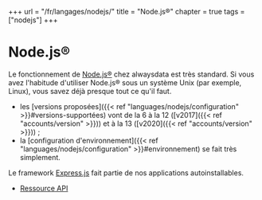 +++
url = "/fr/langages/nodejs/"
title = "Node.js®"
chapter = true
tags = ["nodejs"]
+++

# Node.js®

Le fonctionnement de [Node.js®](https://nodejs.org/) chez alwaysdata est très standard. Si vous avez l'habitude d'utiliser Node.js® sous un système Unix (par exemple, Linux), vous savez déjà presque tout ce qu'il faut.

* les [versions proposées]({{< ref "languages/nodejs/configuration" >}}#versions-supportées) vont de la 6 à la 12 ([v2017]({{< ref "accounts/version" >}})) et à la 13 ([v2020]({{< ref "accounts/version" >}})) ;
* la [configuration d'environnement]({{< ref "languages/nodejs/configuration" >}}#environnement) se fait très simplement.

Le framework [Express.js](https://expressjs.com/fr/) fait partie de nos applications autoinstallables.

* [Ressource API](https://api.alwaysdata.com/v1/environment/nodejs/doc/)
